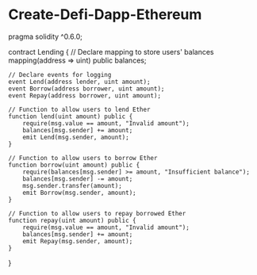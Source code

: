 # Create-Defi-Dapp-Ethereum 
pragma solidity ^0.6.0;

contract Lending {
    // Declare mapping to store users' balances
    mapping(address => uint) public balances;

    // Declare events for logging
    event Lend(address lender, uint amount);
    event Borrow(address borrower, uint amount);
    event Repay(address borrower, uint amount);

    // Function to allow users to lend Ether
    function lend(uint amount) public {
        require(msg.value == amount, "Invalid amount");
        balances[msg.sender] += amount;
        emit Lend(msg.sender, amount);
    }

    // Function to allow users to borrow Ether
    function borrow(uint amount) public {
        require(balances[msg.sender] >= amount, "Insufficient balance");
        balances[msg.sender] -= amount;
        msg.sender.transfer(amount);
        emit Borrow(msg.sender, amount);
    }

    // Function to allow users to repay borrowed Ether
    function repay(uint amount) public {
        require(msg.value == amount, "Invalid amount");
        balances[msg.sender] += amount;
        emit Repay(msg.sender, amount);
    }
}
